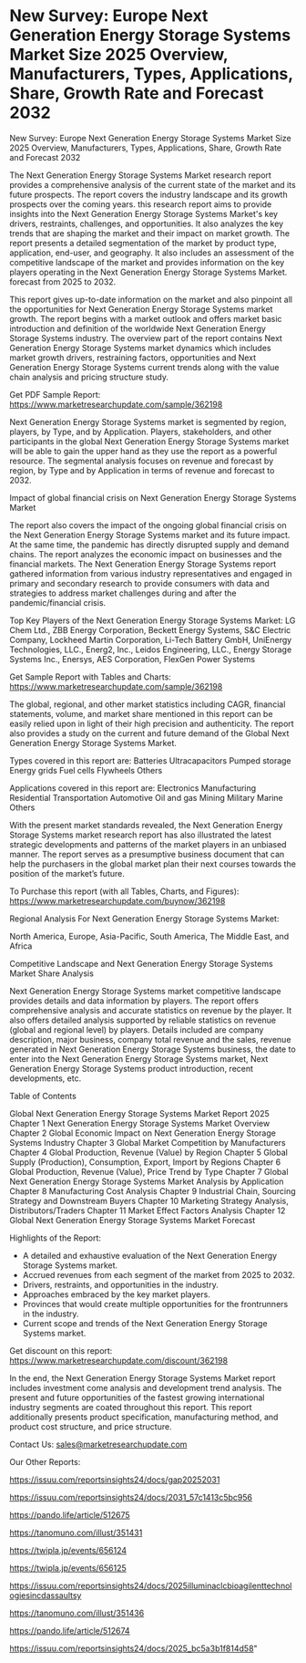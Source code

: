# New Survey: Europe Next Generation Energy Storage Systems Market Size 2025 Overview, Manufacturers, Types, Applications, Share, Growth Rate and Forecast 2032
 New Survey: Europe Next Generation Energy Storage Systems Market Size 2025 Overview, Manufacturers, Types, Applications, Share, Growth Rate and Forecast 2032

The Next Generation Energy Storage Systems Market research report provides a comprehensive analysis of the current state of the market and its future prospects. The report covers the industry landscape and its growth prospects over the coming years. this research report aims to provide insights into the Next Generation Energy Storage Systems Market's key drivers, restraints, challenges, and opportunities. It also analyzes the key trends that are shaping the market and their impact on market growth. The report presents a detailed segmentation of the market by product type, application, end-user, and geography. It also includes an assessment of the competitive landscape of the market and provides information on the key players operating in the Next Generation Energy Storage Systems Market. forecast from 2025 to 2032.

This report gives up-to-date information on the market and also pinpoint all the opportunities for Next Generation Energy Storage Systems market growth. The report begins with a market outlook and offers market basic introduction and definition of the worldwide Next Generation Energy Storage Systems industry. The overview part of the report contains Next Generation Energy Storage Systems market dynamics which includes market growth drivers, restraining factors, opportunities and Next Generation Energy Storage Systems current trends along with the value chain analysis and pricing structure study.

Get PDF Sample Report: https://www.marketresearchupdate.com/sample/362198

Next Generation Energy Storage Systems market is segmented by region, players, by Type, and by Application. Players, stakeholders, and other participants in the global Next Generation Energy Storage Systems market will be able to gain the upper hand as they use the report as a powerful resource. The segmental analysis focuses on revenue and forecast by region, by Type and by Application in terms of revenue and forecast to 2032.

Impact of global financial crisis on Next Generation Energy Storage Systems Market

The report also covers the impact of the ongoing global financial crisis on the Next Generation Energy Storage Systems market and its future impact. At the same time, the pandemic has directly disrupted supply and demand chains. The report analyzes the economic impact on businesses and the financial markets. The Next Generation Energy Storage Systems report gathered information from various industry representatives and engaged in primary and secondary research to provide consumers with data and strategies to address market challenges during and after the pandemic/financial crisis.

Top Key Players of the Next Generation Energy Storage Systems Market:
LG Chem Ltd., ZBB Energy Corporation, Beckett Energy Systems, S&C Electric Company, Lockheed Martin Corporation, Li-Tech Battery GmbH, UniEnergy Technologies, LLC., Energ2, Inc., Leidos Engineering, LLC., Energy Storage Systems Inc., Enersys, AES Corporation, FlexGen Power Systems


Get Sample Report with Tables and Charts: https://www.marketresearchupdate.com/sample/362198

The global, regional, and other market statistics including CAGR, financial statements, volume, and market share mentioned in this report can be easily relied upon in light of their high precision and authenticity. The report also provides a study on the current and future demand of the Global Next Generation Energy Storage Systems Market.

Types covered in this report are:
Batteries
Ultracapacitors
Pumped storage
Energy grids
Fuel cells
Flywheels
Others


Applications covered in this report are:
Electronics
Manufacturing
Residential
Transportation
Automotive
Oil and gas
Mining
Military
Marine
Others


With the present market standards revealed, the Next Generation Energy Storage Systems market research report has also illustrated the latest strategic developments and patterns of the market players in an unbiased manner. The report serves as a presumptive business document that can help the purchasers in the global market plan their next courses towards the position of the market’s future.

To Purchase this report (with all Tables, Charts, and Figures): https://www.marketresearchupdate.com/buynow/362198

Regional Analysis For Next Generation Energy Storage Systems Market:

North America, Europe, Asia-Pacific, South America, The Middle East, and Africa

Competitive Landscape and Next Generation Energy Storage Systems Market Share Analysis

Next Generation Energy Storage Systems market competitive landscape provides details and data information by players. The report offers comprehensive analysis and accurate statistics on revenue by the player. It also offers detailed analysis supported by reliable statistics on revenue (global and regional level) by players. Details included are company description, major business, company total revenue and the sales, revenue generated in Next Generation Energy Storage Systems business, the date to enter into the Next Generation Energy Storage Systems market, Next Generation Energy Storage Systems product introduction, recent developments, etc.

Table of Contents

Global Next Generation Energy Storage Systems Market Report 2025
Chapter 1 Next Generation Energy Storage Systems Market Overview
Chapter 2 Global Economic Impact on Next Generation Energy Storage Systems Industry
Chapter 3 Global Market Competition by Manufacturers
Chapter 4 Global Production, Revenue (Value) by Region
Chapter 5 Global Supply (Production), Consumption, Export, Import by Regions
Chapter 6 Global Production, Revenue (Value), Price Trend by Type
Chapter 7 Global Next Generation Energy Storage Systems Market Analysis by Application
Chapter 8 Manufacturing Cost Analysis
Chapter 9 Industrial Chain, Sourcing Strategy and Downstream Buyers
Chapter 10 Marketing Strategy Analysis, Distributors/Traders
Chapter 11 Market Effect Factors Analysis
Chapter 12 Global Next Generation Energy Storage Systems Market Forecast

Highlights of the Report:

- A detailed and exhaustive evaluation of the Next Generation Energy Storage Systems market.
- Accrued revenues from each segment of the market from 2025 to 2032.
- Drivers, restraints, and opportunities in the industry.
- Approaches embraced by the key market players.
- Provinces that would create multiple opportunities for the frontrunners in the industry.
- Current scope and trends of the Next Generation Energy Storage Systems market.

Get discount on this report: https://www.marketresearchupdate.com/discount/362198

In the end, the Next Generation Energy Storage Systems Market report includes investment come analysis and development trend analysis. The present and future opportunities of the fastest growing international industry segments are coated throughout this report. This report additionally presents product specification, manufacturing method, and product cost structure, and price structure.

Contact Us:
sales@marketresearchupdate.com

Our Other Reports:

https://issuu.com/reportsinsights24/docs/gap20252031

https://issuu.com/reportsinsights24/docs/2031_57c1413c5bc956

https://pando.life/article/512675

https://tanomuno.com/illust/351431

https://twipla.jp/events/656124

https://twipla.jp/events/656125

https://issuu.com/reportsinsights24/docs/2025illuminaclcbioagilenttechnologiesincdassaultsy

https://tanomuno.com/illust/351436

https://pando.life/article/512674

https://issuu.com/reportsinsights24/docs/2025_bc5a3b1f814d58"
